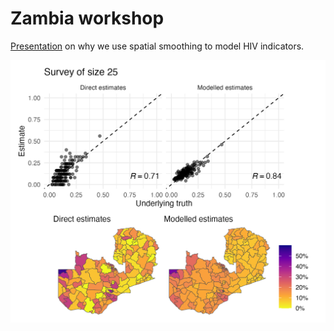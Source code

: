 # Zambia workshop

[Presentation](athowes.github.io/zambia-unaids/why-spatial/why-spatial.pdf) on why we use spatial smoothing to model HIV indicators.

![](why-spatial/figures/abstract.png)
